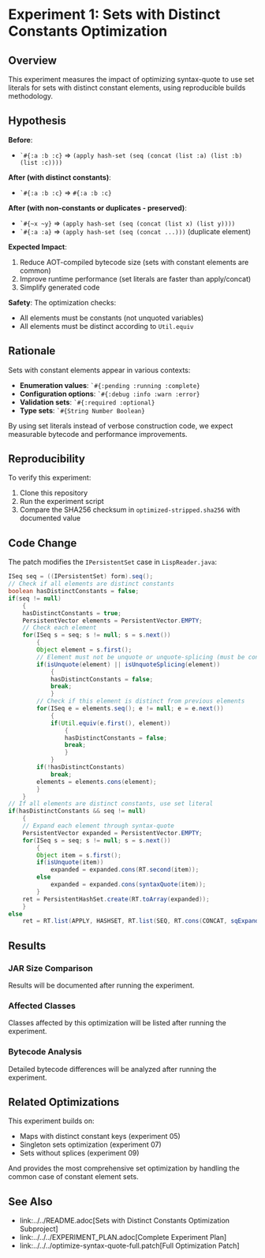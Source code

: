 # Experiment 1: Sets with Distinct Constants Optimization

## Overview

This experiment measures the impact of optimizing syntax-quote to use set literals for sets with distinct constant elements, using reproducible builds methodology.

## Hypothesis

**Before**: 
- `` `#{:a :b :c} `` => `(apply hash-set (seq (concat (list :a) (list :b) (list :c))))`

**After (with distinct constants)**: 
- `` `#{:a :b :c} `` => `#{:a :b :c}`

**After (with non-constants or duplicates - preserved)**:
- `` `#{~x ~y} `` => `(apply hash-set (seq (concat (list x) (list y))))`
- `` `#{:a :a} `` => `(apply hash-set (seq (concat ...)))` (duplicate element)

**Expected Impact**: 
1. Reduce AOT-compiled bytecode size (sets with constant elements are common)
2. Improve runtime performance (set literals are faster than apply/concat)
3. Simplify generated code

**Safety**: The optimization checks:
- All elements must be constants (not unquoted variables)
- All elements must be distinct according to `Util.equiv`

## Rationale

Sets with constant elements appear in various contexts:
- **Enumeration values**: `` `#{:pending :running :complete} ``
- **Configuration options**: `` `#{:debug :info :warn :error} ``
- **Validation sets**: `` `#{:required :optional} ``
- **Type sets**: `` `#{String Number Boolean} ``

By using set literals instead of verbose construction code, we expect measurable bytecode and performance improvements.

## Reproducibility

To verify this experiment:
1. Clone this repository
2. Run the experiment script
3. Compare the SHA256 checksum in `optimized-stripped.sha256` with documented value

## Code Change

The patch modifies the `IPersistentSet` case in `LispReader.java`:

```java
ISeq seq = ((IPersistentSet) form).seq();
// Check if all elements are distinct constants
boolean hasDistinctConstants = false;
if(seq != null)
    {
    hasDistinctConstants = true;
    PersistentVector elements = PersistentVector.EMPTY;
    // Check each element
    for(ISeq s = seq; s != null; s = s.next())
        {
        Object element = s.first();
        // Element must not be unquote or unquote-splicing (must be constant)
        if(isUnquote(element) || isUnquoteSplicing(element))
            {
            hasDistinctConstants = false;
            break;
            }
        // Check if this element is distinct from previous elements
        for(ISeq e = elements.seq(); e != null; e = e.next())
            {
            if(Util.equiv(e.first(), element))
                {
                hasDistinctConstants = false;
                break;
                }
            }
        if(!hasDistinctConstants)
            break;
        elements = elements.cons(element);
        }
    }
// If all elements are distinct constants, use set literal
if(hasDistinctConstants && seq != null)
    {
    // Expand each element through syntax-quote
    PersistentVector expanded = PersistentVector.EMPTY;
    for(ISeq s = seq; s != null; s = s.next())
        {
        Object item = s.first();
        if(isUnquote(item))
            expanded = expanded.cons(RT.second(item));
        else
            expanded = expanded.cons(syntaxQuote(item));
        }
    ret = PersistentHashSet.create(RT.toArray(expanded));
    }
else
    ret = RT.list(APPLY, HASHSET, RT.list(SEQ, RT.cons(CONCAT, sqExpandList(seq))));
```

## Results

### JAR Size Comparison

Results will be documented after running the experiment.

### Affected Classes

Classes affected by this optimization will be listed after running the experiment.

### Bytecode Analysis

Detailed bytecode differences will be analyzed after running the experiment.

## Related Optimizations

This experiment builds on:
- Maps with distinct constant keys (experiment 05)
- Singleton sets optimization (experiment 07)
- Sets without splices (experiment 09)

And provides the most comprehensive set optimization by handling the common case of constant element sets.

## See Also

- link:../../README.adoc[Sets with Distinct Constants Optimization Subproject]
- link:../../../EXPERIMENT_PLAN.adoc[Complete Experiment Plan]
- link:../../../optimize-syntax-quote-full.patch[Full Optimization Patch]
